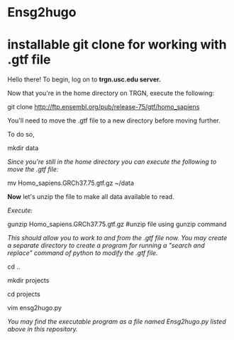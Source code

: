 # Ensg2hugo
# installable git clone for working with .gtf file
Hello there! To begin, log on to **trgn.usc.edu server.**

Now that you're in the home directory on TRGN, execute the following: 

git clone http://ftp.ensembl.org/pub/release-75/gtf/homo_sapiens

You'll need to move the .gtf file to a new directory before moving further.

To do so,

mkdir data

_Since you're still in the home directory you can execute the following to move the .gtf file:_

mv Homo_sapiens.GRCh37.75.gtf.gz ~/data

**Now** let's unzip the file to make all data available to read.

_Execute:_

gunzip Homo_sapiens.GRCh37.75.gtf.gz #unzip file using gunzip command

_This should allow you to work to and from the .gtf file now. You may create a separate directory to create a program for running a "search and replace" command of python to modify the .gtf file._

cd ..

mkdir projects

cd projects

vim ensg2hugo.py

_You may find the executable program as a file named Ensg2hugo.py listed above in this repository._
